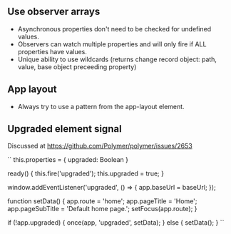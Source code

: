 ## Use observer arrays ##

- Asynchronous properties don't need to be checked for undefined values.
- Observers can watch multiple properties and will only fire if ALL properties have values. 
- Unique ability to use wildcards (returns change record object: path, value, base object preceeding property)

## App layout ##

- Always try to use a pattern from the app-layout element.

## Upgraded element signal ##

Discussed at https://github.com/Polymer/polymer/issues/2653

``
  this.properties = {
    upgraded: Boolean
  }

  ready() {
    this.fire('upgraded');
    this.upgraded = true;
  }

  window.addEventListener('upgraded', () => {
    app.baseUrl = baseUrl;
  });

  function setData() {
    app.route = 'home';
    app.pageTitle = 'Home';
    app.pageSubTitle = 'Default home page.';
    setFocus(app.route);
  }

  if (!app.upgraded) {
    once(app, 'upgraded', setData);
  } else {
    setData();
  }
``
